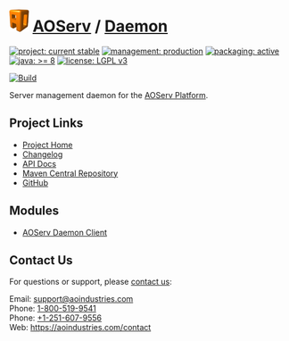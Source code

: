 # [<img src="ao-logo.png" alt="AO Logo" width="35" height="40">](https://github.com/aoindustries) [AOServ](https://aoindustries.com/aoserv/) / [Daemon](https://github.com/aoindustries/aoserv-daemon)

[![project: current stable](https://aoindustries.com/ao-badges/project-current-stable.svg)](https://aoindustries.com/life-cycle#project-current-stable)
[![management: production](https://aoindustries.com/ao-badges/management-production.svg)](https://aoindustries.com/life-cycle#management-production)
[![packaging: active](https://aoindustries.com/ao-badges/packaging-active.svg)](https://aoindustries.com/life-cycle#packaging-active)  
[![java: &gt;= 8](https://aoindustries.com/ao-badges/java-8.svg)](https://docs.oracle.com/javase/8/docs/api/)
[![license: LGPL v3](https://aoindustries.com/ao-badges/license-lgpl-3.0.svg)](https://www.gnu.org/licenses/lgpl-3.0)

[![Build](https://github.com/aoindustries/aoserv-daemon/workflows/Build/badge.svg?branch=master)](https://github.com/aoindustries/aoserv-daemon/actions?query=workflow%3ABuild)

Server management daemon for the [AOServ Platform](https://aoindustries.com/aoserv/).

## Project Links
* [Project Home](https://aoindustries.com/aoserv/daemon/)
* [Changelog](https://aoindustries.com/aoserv/daemon/changelog)
* [API Docs](https://aoindustries.com/aoserv/daemon/apidocs/)
* [Maven Central Repository](https://search.maven.org/artifact/com.aoindustries/aoserv-daemon)
* [GitHub](https://github.com/aoindustries/aoserv-daemon)

## Modules
* [AOServ Daemon Client](https://github.com/aoindustries/aoserv-daemon-client)

## Contact Us
For questions or support, please [contact us](https://aoindustries.com/contact):

Email: [support@aoindustries.com](mailto:support@aoindustries.com)  
Phone: [1-800-519-9541](tel:1-800-519-9541)  
Phone: [+1-251-607-9556](tel:+1-251-607-9556)  
Web: https://aoindustries.com/contact
